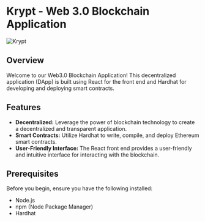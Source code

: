 # Krypt - Web 3.0 Blockchain Application

![Krypt](https://i.ibb.co/DVF4tNW/image.png)

## Overview

Welcome to our Web3.0 Blockchain Application! This decentralized application (DApp) is built using React for the front end and Hardhat for developing and deploying smart contracts.

## Features

- **Decentralized:** Leverage the power of blockchain technology to create a decentralized and transparent application.
- **Smart Contracts:** Utilize Hardhat to write, compile, and deploy Ethereum smart contracts.
- **User-Friendly Interface:** The React front end provides a user-friendly and intuitive interface for interacting with the blockchain.

## Prerequisites

Before you begin, ensure you have the following installed:

- Node.js
- npm (Node Package Manager)
- Hardhat
